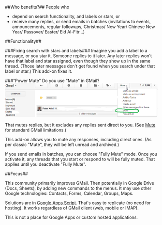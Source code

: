 ##Who benefits?##
People who
 * depend on search functionality, and labels or stars, or
 * receive many replies, or send emails in batches (invitations to events, announcements, regular followups, Christmas/ New Year/ Chinese New Year/ Passover/ Easter/ Eid Al-Fitr...)

##Functionality##

###Fixing search with stars and labels###
Imagine you add a label to a message, or you star it. Someone replies to it later. Any later replies won't have that label and star assigned, even though they show up in the same thread. (Those later messages don't get found when you search under that label or star.) This add-on fixes it.

###"Power Mute"
Do you use "Mute" in GMail?
![Mute button](img/Mute.png)

That mutes replies, but it excludes any replies sent direct to you. (See [Mute](http://smallbusiness.chron.com/mute-mean-gmail-62428.html) for standard GMail limitations.)

This add-on allows you to mute any responses, including direct ones. (As per classic "Mute", they will be left unread and archived.)

If you send emails in batches, you can choose "Fully Mute" mode. Once you activate it, any threads that you start or respond to will be fully muted. That applies until you deactivate "Fully Mute".

##Focus##

This community primarily improves GMail. Then potentially in Google Drive (Docs, Sheets), by adding new commands to the menus. It may use other Google technologies: Contacts, Forms, Calendar, Groups, Maps.

Solutions are in [Google Apps Script](https://www.google.com/script/start/). That's easy to replicate (no need for hosting). It works regardless of GMail client (web, mobile or IMAP).

This is not a place for Google Apps or custom hosted applications.
